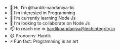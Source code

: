 - 👋 Hi, I’m @hardik-nandaniya-tis
- 👀 I’m interested in Programming
- 🌱 I’m currently learning Node Js
- 💞️ I’m looking to collaborate on Node Js
- 📫 to reach me => hardiknandaniya@techintegrity.in
- 😄 Pronouns: Hardik
- ⚡ Fun fact: Programming is an art

<!---
hardik-nandaniya-tis/hardik-nandaniya-tis is a ✨ special ✨ repository because its `README.md` (this file) appears on your GitHub profile.
You can click the Preview link to take a look at your changes.
--->
